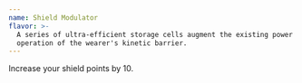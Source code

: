 ```yaml
---
name: Shield Modulator
flavor: >-
  A series of ultra-efficient storage cells augment the existing power in the
  operation of the wearer's kinetic barrier.
---
```

Increase your shield points by 10.
